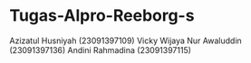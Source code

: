 # Tugas-Alpro-Reeborg-s
Azizatul Husniyah (23091397109)
Vicky Wijaya Nur Awaluddin (23091397136)
Andini Rahmadina (23091397115)
